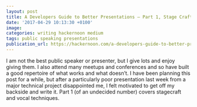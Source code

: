 ```yaml
---
layout: post
title: A Developers Guide to Better Presentations — Part 1, Stage Craft
date: '2017-04-29 10:13:30 +0100'
image:
categories: writing hackernoon medium
tags: public speaking presentations 
publication_url: https://hackernoon.com/a-developers-guide-to-better-presentations-part-1-stage-craft-36e75853656c
---
```


I am not the best public speaker or presenter, but I give lots and enjoy giving them. I also attend many meetups and conferences and so have built a good repertoire of what works and what doesn’t. I have been planning this post for a while, but after a particularly poor presentation last week from a major technical project disappointed me, I felt motivated to get off my backside and write it. Part 1 (of an undecided number) covers stagecraft and vocal techniques.
